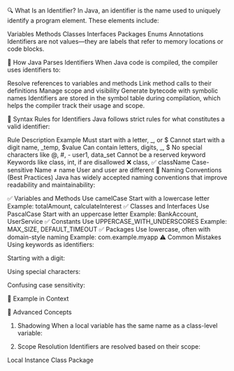 🔍 What Is an Identifier?
In Java, an identifier is the name used to uniquely identify a program element. These elements include:

Variables
Methods
Classes
Interfaces
Packages
Enums
Annotations
Identifiers are not values—they are labels that refer to memory locations or code blocks.

🧠 How Java Parses Identifiers
When Java code is compiled, the compiler uses identifiers to:

Resolve references to variables and methods
Link method calls to their definitions
Manage scope and visibility
Generate bytecode with symbolic names
Identifiers are stored in the symbol table during compilation, which helps the compiler track their usage and scope.

📜 Syntax Rules for Identifiers
Java follows strict rules for what constitutes a valid identifier:

Rule	Description	Example
Must start with a letter, _, or $	Cannot start with a digit	name, _temp, $value
Can contain letters, digits, _, $	No special characters like @, #, -	user1, data_set
Cannot be a reserved keyword	Keywords like class, int, if are disallowed	❌ class, ✅ className
Case-sensitive	Name ≠ name	User and user are different
🧭 Naming Conventions (Best Practices)
Java has widely accepted naming conventions that improve readability and maintainability:

✅ Variables and Methods
Use camelCase
Start with a lowercase letter
Example: totalAmount, calculateInterest
✅ Classes and Interfaces
Use PascalCase
Start with an uppercase letter
Example: BankAccount, UserService
✅ Constants
Use UPPERCASE_WITH_UNDERSCORES
Example: MAX_SIZE, DEFAULT_TIMEOUT
✅ Packages
Use lowercase, often with domain-style naming
Example: com.example.myapp
⚠️ Common Mistakes
Using keywords as identifiers:


Starting with a digit:


Using special characters:


Confusing case sensitivity:


🧪 Example in Context

🧩 Advanced Concepts
1. Shadowing
When a local variable has the same name as a class-level variable:


2. Scope Resolution
Identifiers are resolved based on their scope:

Local
Instance
Class
Package
